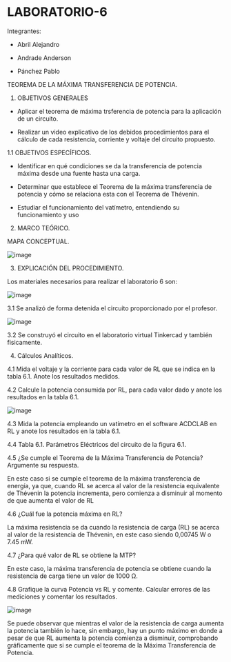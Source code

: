 # LABORATORIO-6

Integrantes:

- Abril Alejandro

- Andrade Anderson

- Pánchez Pablo

TEOREMA DE LA MÁXIMA TRANSFERENCIA DE POTENCIA.

1. OBJETIVOS GENERALES

- Aplicar el teorema de máxima trsferencia de potencia para la aplicación de un circuito.

- Realizar un video explicativo de los debidos procedimientos para el cálculo de cada resistencia, corriente y voltaje del circuito propuesto.

1.1 OBJETIVOS ESPECÍFICOS.

- Identificar en qué condiciones se da la transferencia de potencia máxima desde una fuente hasta una carga.

- Determinar que establece el Teorema de la máxima transferencia de potencia y cómo se relaciona esta con el Teorema de Thévenin.

- Estudiar el funcionamiento del vatímetro, entendiendo su funcionamiento y uso

2. MARCO TEÓRICO.

MAPA CONCEPTUAL.

![image](https://user-images.githubusercontent.com/117920423/212211864-aed11b53-1b0d-4285-a4fe-78ca32e71391.png)

3. EXPLICACIÓN DEL PROCEDIMIENTO.

Los materiales necesarios para realizar el laboratorio 6 son:

![image](https://user-images.githubusercontent.com/117920423/212212471-2b7bc561-c91e-49ad-a15c-c6f62804fab5.png)

3.1 Se analizó de forma detenida el circuito proporcionado por el profesor.

![image](https://user-images.githubusercontent.com/117920423/212212525-90a6b4bd-ec03-4f2b-b64f-826f53dbf86f.png)

3.2 Se construyó el circuito en el laboratorio virtual Tinkercad y también fisicamente.

4. Cálculos Analíticos.

4.1 Mida el voltaje y la corriente para cada valor de RL que se indica en la tabla 6.1. Anote los resultados medidos.

4.2 Calcule la potencia consumida por RL, para cada valor dado y anote los resultados en la tabla 6.1.

![image](https://user-images.githubusercontent.com/117920423/212213271-c1cbb200-d51e-4f38-9a63-10b8376fdcb7.png)

4.3 Mida la potencia empleando un vatímetro en el software ACDCLAB en RL y anote los resultados en la tabla 6.1.

4.4 Tabla 6.1. Parámetros Eléctricos del circuito de la figura 6.1.

4.5 ¿Se cumple el Teorema de la Máxima Transferencia de Potencia? Argumente su respuesta.

En este caso si se cumple el teorema de la máxima transferencia de energía, ya que, cuando RL se acerca al valor de la resistencia equivalente de Thévenin la potencia incrementa, pero comienza a disminuir al momento de que aumenta el valor de RL

4.6 ¿Cuál fue la potencia máxima en RL?

La máxima resistencia se da cuando la resistencia de carga (RL) se acerca al valor de la resistencia de Thévenin, en este caso siendo 0,00745 W o 7.45 mW.

4.7 ¿Para qué valor de RL se obtiene la MTP?

En este caso, la máxima transferencia de potencia se obtiene cuando la resistencia de carga tiene un valor de 1000 Ω.

4.8 Grafique la curva Potencia vs RL y comente. Calcular errores de las mediciones y comentar los resultados.

![image](https://user-images.githubusercontent.com/117920423/212214151-171b9276-01e2-43e3-8b4b-f8ca5a5effd1.png)

Se puede observar que mientras el valor de la resistencia de carga aumenta la potencia también lo hace, sin embargo, hay un punto máximo en donde a pesar de que RL aumenta la potencia comienza a disminuir, comprobando gráficamente que si se cumple el teorema de la Máxima Transferencia de Potencia.







